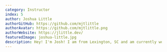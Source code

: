 ```yaml
---
category: Instructor
index: 5
author: Joshua Little
authorGitHub: https://github.com/mjtlittle
authorAvatar: https://github.com/mjtlittle.png
authorWebsite: https://jlittle.dev/
featuredImage: joshua-little.jpg
description: Hey! I'm Josh! I am from Lexington, SC and am currently working on my B.S. in Computer Science at Clemson. I am passionate about computer programming and designing software. In my free time I like talking about philosophy and politics, playing video games, and hanging out with friends.
---
```


